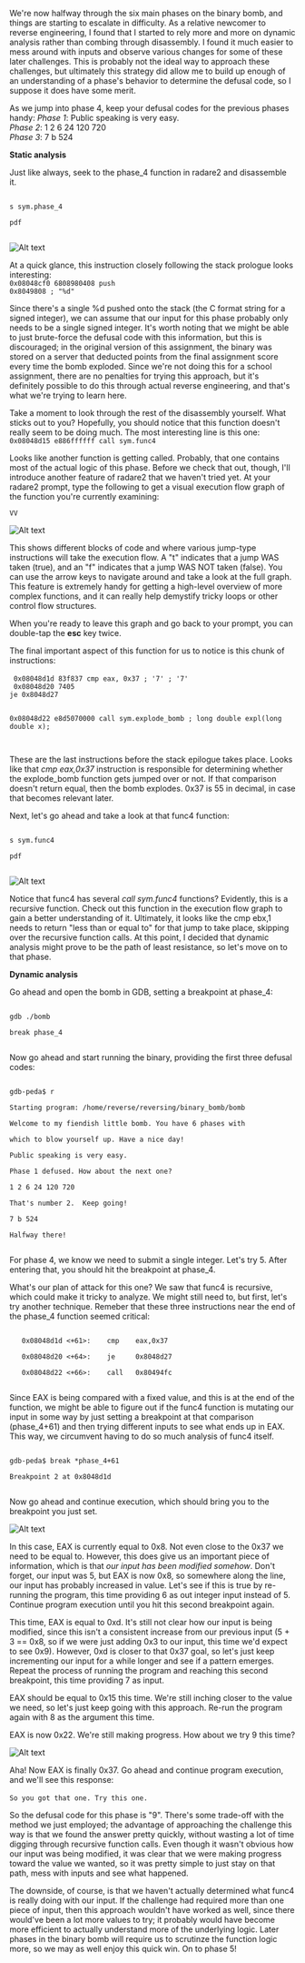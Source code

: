 We're now halfway through the six main phases on the binary bomb, and things are starting to escalate in difficulty. As a relative newcomer to reverse engineering, I found that I started to rely more and more on dynamic analysis rather than combing through disassembly. I found it much easier to mess around with inputs and observe various changes for some of these later challenges. This is probably not the ideal way to approach these challenges, but ultimately this strategy did allow me to build up enough of an understanding of a phase's behavior to determine the defusal code, so I suppose it does have some merit.

As we jump into phase 4, keep your defusal codes for the previous phases handy:
<i>Phase 1</i>: Public speaking is very easy.<br>
<i>Phase 2</i>: 1 2 6 24 120 720<br>
<i>Phase 3</i>: 7 b 524

<b>Static analysis</b>

Just like always, seek to the phase_4 function in radare2 and disassemble it.

<code>
s sym.phase_4  <br/>
pdf <br/>
</code>

![Alt text](/images/phase4_1.png?raw=true "Disassembled phase_4")


At a quick glance, this instruction closely following the stack prologue looks interesting:  <br/>
 <code>0x08048cf0      6808980408     push 0x8049808              ; "%d"</code>  <br/>

Since there's a single %d pushed onto the stack (the C format string for a signed integer), we can assume that our input for this phase probably only needs to be a single signed integer. It's worth noting that we might be able to just brute-force the defusal code with this information, but this is discouraged; in the original version of this assignment, the binary was stored on a server that deducted points from the final assignment score every time the bomb exploded. Since we're not doing this for a school assignment, there are no penalties for trying this approach, but it's definitely possible to do this through actual reverse engineering, and that's what we're trying to learn here.

Take a moment to look through the rest of the disassembly yourself. What sticks out to you? Hopefully, you should notice that this function doesn't really seem to be doing much. The most interesting line is this one:  <br/>
<code>0x08048d15      e886ffffff     call sym.func4</code>  <br/>

Looks like another function is getting called. Probably, that one contains most of the actual logic of this phase. Before we check that out, though, I'll introduce another feature of radare2 that we haven't tried yet. At your radare2 prompt, type the following to get a visual execution flow graph of the function you're currently examining:  <br/>

<code>VV</code>  <br/>  

![Alt text](/images/phase4_2.png?raw=true "Graph mode in radare2")


This shows different blocks of code and where various jump-type instructions will take the execution flow. A "t" indicates that a jump WAS taken (true), and an "f" indicates that a jump WAS NOT taken (false). You can use the arrow keys to navigate around and take a look at the full graph. This feature is extremely handy for getting a high-level overview of more complex functions, and it can really help demystify tricky loops or other control flow structures.

When you're ready to leave this graph and go back to your prompt, you can double-tap the <b>esc</b> key twice.

The final important aspect of this function for us to notice is this chunk of instructions:  <br/>  
<code>
0x08048d1d      83f837         cmp eax, 0x37               ; '7' ; '7'  <br/>
0x08048d20      7405           je 0x8048d27  <br/>  
0x08048d22      e8d5070000     call sym.explode_bomb      ; long double expl(long double x);  <br/>  
</code>

These are the last instructions before the stack epilogue takes place. Looks like that <i>cmp eax,0x37</i> instruction is responsible for determining whether the explode_bomb function gets jumped over or not. If that comparison doesn't return equal, then the bomb explodes. 0x37 is 55 in decimal, in case that becomes relevant later.


Next, let's go ahead and take a look at that func4 function:  <br/>  

<code>
s sym.func4  <br/>  
pdf  <br/>  
</code>

![Alt text](/images/phase4_3.png?raw=true "Disassembled func4")


Notice that func4 has several <i>call sym.func4</i> functions? Evidently, this is a recursive function. Check out this function in the execution flow graph to gain a better understanding of it. Ultimately, it looks like the cmp ebx,1 needs to return "less than or equal to" for that jump to take place, skipping over the recursive function calls. At this point, I decided that dynamic analysis might prove to be the path of least resistance, so let's move on to that phase.

<b>Dynamic analysis</b>  <br/>  

Go ahead and open the bomb in GDB, setting a breakpoint at phase_4:  <br/>  

<code>
gdb ./bomb  <br/>  
break phase_4  <br/>  
</code>

Now go ahead and start running the binary, providing the first three defusal codes:  <br/>  

<code>
gdb-peda$ r  <br/>  
Starting program: /home/reverse/reversing/binary_bomb/bomb   <br/>  
Welcome to my fiendish little bomb. You have 6 phases with  <br/>  
which to blow yourself up. Have a nice day!  <br/>  
Public speaking is very easy.  <br/>  
Phase 1 defused. How about the next one?  <br/>  
1 2 6 24 120 720  <br/>  
That's number 2.  Keep going!  <br/>  
7 b 524  <br/>  
Halfway there!  <br/>  
</code>

For phase 4, we know we need to submit a single integer. Let's try 5. After entering that, you should hit the breakpoint at phase_4.

What's our plan of attack for this one? We saw that func4 is recursive, which could make it tricky to analyze. We might still need to, but first, let's try another technique. Remeber that these three instructions near the end of the phase_4 function seemed critical:  <br/>  

<code>
   0x08048d1d <+61>:	cmp    eax,0x37  <br/>  
   0x08048d20 <+64>:	je     0x8048d27 <phase_4+71>  <br/>  
   0x08048d22 <+66>:	call   0x80494fc <explode_bomb>  <br/>  
</code>

Since EAX is being compared with a fixed value, and this is at the end of the function, we might be able to figure out if the func4 function is mutating our input in some way by just setting a breakpoint at that comparison (phase_4+61) and then trying different inputs to see what ends up in EAX. This way, we circumvent having to do so much analysis of func4 itself. 

<code>
gdb-peda$ break *phase_4+61  <br/>  
Breakpoint 2 at 0x8048d1d  <br/>  
</code>

Now go ahead and continue execution, which should bring you to the breakpoint you just set. 

![Alt text](/images/phase4_4.png?raw=true "GDB view of phase 4")

In this case, EAX is currently equal to 0x8. Not even close to the 0x37 we need to be equal to. However, this does give us an important piece of information, which is that <i>our input has been modified somehow</i>. Don't forget, our input was 5, but EAX is now 0x8, so somewhere along the line, our input has probably increased in value. Let's see if this is true by re-running the program, this time providing 6 as out integer input instead of 5. Continue program execution until you hit this second breakpoint again.

This time, EAX is equal to 0xd. It's still not clear how our input is being modified, since this isn't a consistent increase from our previous input (5 + 3 == 0x8, so if we were just adding 0x3 to our input, this time we'd expect to see 0x9). However, 0xd is closer to that 0x37 goal, so let's just keep incrementing our input for a while longer and see if a pattern emerges. Repeat the process of running the program and reaching this second breakpoint, this time providing 7 as input.

EAX should be equal to 0x15 this time. We're still inching closer to the value we need, so let's just keep going with this approach. Re-run the program again with 8 as the argument this time.

EAX is now 0x22. We're still making progress. How about we try 9 this time?

![Alt text](/images/phase4_5.png?raw=true "Correct EAX value")


Aha! Now EAX is finally 0x37. Go ahead and continue program execution, and we'll see this response:  <br/>  
<code>So you got that one.  Try this one.</code>  <br/>  

So the defusal code for this phase is "9". There's some trade-off with the method we just employed; the advantage of approaching the challenge this way is that we found the answer pretty quickly, without wasting a lot of time digging through recursive function calls. Even though it wasn't obvious how our input was being modified, it was clear that we were making progress toward the value we wanted, so it was pretty simple to just stay on that path, mess with inputs and see what happened.

The downside, of course, is that we haven't actually determined what func4 is really doing with our input. If the challenge had required more than one piece of input, then this approach wouldn't have worked as well, since there would've been a lot more values to try; it probably would have become more efficient to actually understand more of the underlying logic. Later phases in the binary bomb will require us to scrutinze the function logic more, so we may as well enjoy this quick win. On to phase 5!
